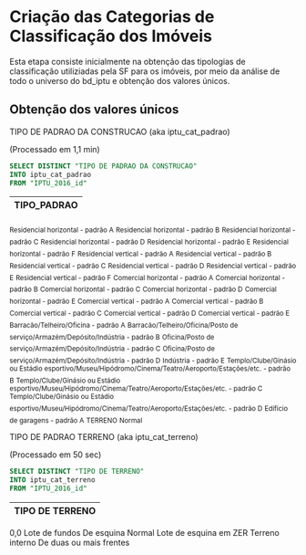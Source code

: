 # Criação das Categorias de Classificação dos Imóveis
Esta etapa consiste inicialmente na obtenção das tipologias de classificação utiliziadas pela SF para os imóveis, por meio da análise de todo o universo do bd_iptu e obtenção dos valores únicos.
## Obtenção dos valores únicos
TIPO DE PADRAO DA CONSTRUCAO (aka iptu_cat_padrao)
  
(Processado em 1,1 min)
```sql
SELECT DISTINCT "TIPO DE PADRAO DA CONSTRUCAO"
INTO iptu_cat_padrao
FROM "IPTU_2016_id"
```

|TIPO_PADRAO|
|---------|
<sub>Residencial horizontal - padrão A</sub>
<sub>Residencial horizontal - padrão B</sub>
<sub>Residencial horizontal - padrão C</sub>
<sub>Residencial horizontal - padrão D</sub>
<sub>Residencial horizontal - padrão E</sub>
<sub>Residencial horizontal - padrão F</sub>
<sub>Residencial vertical - padrão A</sub>
<sub>Residencial vertical - padrão B</sub>
<sub>Residencial vertical - padrão C</sub>
<sub>Residencial vertical - padrão D</sub>
<sub>Residencial vertical - padrão E</sub>
<sub>Residencial vertical - padrão F</sub>
<sub>Comercial horizontal - padrão A</sub>
<sub>Comercial horizontal - padrão B</sub>
<sub>Comercial horizontal - padrão C</sub>
<sub>Comercial horizontal - padrão D</sub>
<sub>Comercial horizontal - padrão E</sub>
<sub>Comercial vertical - padrão A</sub>
<sub>Comercial vertical - padrão B</sub>
<sub>Comercial vertical - padrão C</sub>
<sub>Comercial vertical - padrão D</sub>
<sub>Comercial vertical - padrão E</sub>
<sub>Barracão/Telheiro/Oficina - padrão A</sub>
<sub>Barracão/Telheiro/Oficina/Posto de serviço/Armazém/Depósito/Indústria - padrão B</sub>
<sub>Oficina/Posto de serviço/Armazém/Depósito/Indústria - padrão C</sub>
<sub>Oficina/Posto de serviço/Armazém/Depósito/Indústria - padrão D</sub>
<sub>Indústria - padrão E</sub>
<sub>Templo/Clube/Ginásio ou Estádio esportivo/Museu/Hipódromo/Cinema/Teatro/Aeroporto/Estações/etc. - padrão B</sub>
<sub>Templo/Clube/Ginásio ou Estádio esportivo/Museu/Hipódromo/Cinema/Teatro/Aeroporto/Estações/etc. - padrão C</sub>
<sub>Templo/Clube/Ginásio ou Estádio esportivo/Museu/Hipódromo/Cinema/Teatro/Aeroporto/Estações/etc. - padrão D</sub>
<sub>Edifício de garagens - padrão A</sub>
<sub>TERRENO</sub>
<sub>Normal</sub>

TIPO DE PADRAO TERRENO (aka iptu_cat_terreno)
  
(Processado em 50 sec)
```sql
SELECT DISTINCT "TIPO DE TERRENO"
INTO iptu_cat_terreno
FROM "IPTU_2016_id"
```
|TIPO DE TERRENO|
|---------------:|
0,0
Lote de fundos
De esquina
Normal
Lote de esquina em ZER
Terreno interno
De duas ou mais frentes
